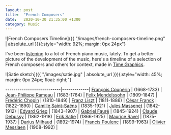 ```yaml
---
layout: post
title:  "French Composers"
date:   2020-10-30 21:35:00 +1300
category: Music
---
```


![French Composers Timeline]({{ "/images/french-composers-timeline.png" | absolute_url }}){:style="width: 92%; margin: 0px 24px"}

I've been [listening][1001] to a lot of French piano music, lately. To get a better picture of the development of the music, here's a timeline of a selection of French composers and others for context, made in [Time.Graphics](https://time.graphics/editor/433649).

![Satie sketch]({{ "/images/satie.jpg" | absolute_url }}){:style="width: 45%; margin: 0px 24px; float: right;"}

---------------------------|-------------|
 [François Couperin][1]    | (1668-1733) |
 [Jean-Philippe Rameau][2] | (1683-1764) |
 [Felix Mendelssohn][3]    | (1809-1847) |
 [Frédéric Chopin][4]      | (1810-1849) |
 [Franz Liszt][15]         | (1811-1886) |
 [César Franck][5]         | (1822-1890) |
 [Camille Saint-Saëns][6]  | (1835-1921) |
 [Jules Massenet][7]       | (1842-1912) |
 [Edvard Grieg][15]        | (1843–1907) |
 [Gabriel Fauré][8]        | (1845-1924) |
 [Claude Debussy][9]       | (1862-1918) |
 [Erik Satie][10]          | (1866-1925) |
 [Maurice Ravel][11]       | (1875-1937) |
 [Darius Milhaud][12]      | (1892-1974) |
 [Francis Poulenc][13]     | (1899-1963) |
 [Olivier Messiaen][14]    | (1908-1992) |

[1]: https://en.wikipedia.org/wiki/Fran%C3%A7ois_Couperin
[2]: https://en.wikipedia.org/wiki/Jean-Philippe_Rameau
[3]: https://en.wikipedia.org/wiki/Felix_Mendelssohn
[4]: https://en.wikipedia.org/wiki/Fr%C3%A9d%C3%A9ric_Chopin
[5]: https://en.wikipedia.org/wiki/C%C3%A9sar_Franck
[6]: https://en.wikipedia.org/wiki/Camille_Saint-Sa%C3%ABns
[7]: https://en.wikipedia.org/wiki/Jules_Massenet
[8]: https://en.wikipedia.org/wiki/Gabriel_Faur%C3%A9
[9]: https://en.wikipedia.org/wiki/Claude_Debussy
[10]: https://en.wikipedia.org/wiki/Erik_Satie
[11]: https://en.wikipedia.org/wiki/Maurice_Ravel
[12]: https://en.wikipedia.org/wiki/Darius_Milhaud
[13]: https://en.wikipedia.org/wiki/Francis_Poulenc
[14]: https://en.wikipedia.org/wiki/Olivier_Messiaen
[15]: https://en.wikipedia.org/wiki/Edvard_Grieg

[1001]: https://www.last.fm/user/cbare/library/artists?from=2020-04-01&rangetype=9month
